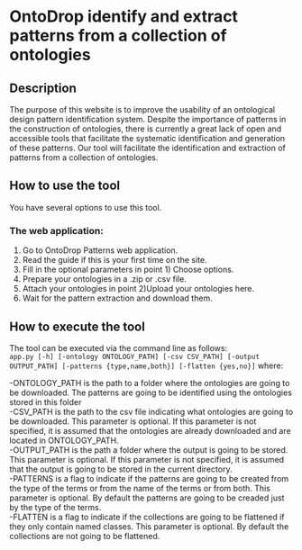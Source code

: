 # OntoDrop identify and extract patterns from a collection of ontologies
## Description
The purpose of this website is to improve the usability of an ontological design pattern identification system. Despite the importance of patterns in the construction of ontologies, there is currently a great lack of open and accessible tools that facilitate the systematic identification and generation of these patterns. Our tool will facilitate the identification and extraction of patterns from a collection of ontologies.

## How to use the tool
You have several options to use this tool.

### The web application:
   1. Go to OntoDrop Patterns web application.<br>
   2. Read the guide if this is your first time on the site.<br>
   3. Fill in the optional parameters in point 1) Choose options.<br>
   4. Prepare your ontologies in a .zip or .csv file.<br>
   5. Attach your ontologies in point 2)Upload your ontologies here.<br>
   6. Wait for the pattern extraction and download them.<br>
   
## How to execute the tool
The tool can be executed via the command line as follows:<br>
`app.py [-h] [-ontology ONTOLOGY_PATH] [-csv CSV_PATH] [-output OUTPUT_PATH] [-patterns {type,name,both}] [-flatten {yes,no}]`
where:

-ONTOLOGY_PATH is the path to a folder where the ontologies are going to be downloaded. The patterns are going to be identified using the ontologies stored in this folder<br>
-CSV_PATH is the path to the csv file indicating what ontologies are going to be downloaded. This parameter is optional. If this parameter is not specified, it is assumed that the ontologies are already downloaded and are located in ONTOLOGY_PATH.<br>
-OUTPUT_PATH is the path a folder where the output is going to be stored. This parameter is optional. If this parameter is not specified, it is assumed that the output is going to be stored in the current directory.<br>
-PATTERNS is a flag to indicate if the patterns are going to be created from the type of the terms or from the name of the terms or from both. This parameter is optional. By default the patterns are going to be creaded just by the type of the terms.<br>
-FLATTEN is a flag to indicate if the collections are going to be flattened if they only contain named classes. This parameter is optional. By default the collections are not going to be flattened.<br>


